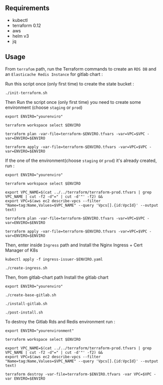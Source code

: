 ## Requirements

* kubectl
* terraform 0.12
* aws
* helm v3
* jq

## Usage

From `terrafom` path, run the Terraform commands to create an `RDS DB` and an `Elasticache Redis Instance` for gitlab chart : 

Run this script once (only first time) to create the state bucket :

    ./init-terraform.sh 
 

Then Run the script once (only first time) you need to create some environment (choose `staging` or `prod`) 

    export ENVIRO="yourenviro"
    
    terraform workspace select $ENVIRO

    terraform plan -var-file=terraform-$ENVIRO.tfvars -var=VPC=$VPC -var=ENVIRO=$ENVIRO

    terraform apply -var-file=terraform-$ENVIRO.tfvars -var=VPC=$VPC -var=ENVIRO=$ENVIRO


If the one of the environment(choose `staging` or `prod`) it's already created, run :

    export ENVIRO="yourenviro" 

    terraform workspace select $ENVIRO

    export VPC_NAME=$(cat ../../terraform/terraform-prod.tfvars | grep VPC_NAME | cut -f2 -d"=" | cut -d'"' -f2) &&
    export VPC=$(aws ec2 describe-vpcs --filter "Name=tag:Name,Values=$VPC_NAME" --query 'Vpcs[].{id:VpcId}' --output text)

    terraform plan -var-file=terraform-$ENVIRO.tfvars -var=VPC=$VPC -var=ENVIRO=$ENVIRO

    terraform apply -var-file=terraform-$ENVIRO.tfvars -var=VPC=$VPC -var=ENVIRO=$ENVIRO


Then, enter inside `Ingress` path and Install the Nginx Ingress + Cert Manager of K8s 

    kubectl apply -f ingress-issuer-$ENVIRO.yaml

    ./create-ingress.sh


Then, from gitlab-chart path Install the gitlab chart

    export ENVIRO="yourenviro" 

    ./create-base-gitlab.sh

    ./install-gitlab.sh

    ./post-install.sh


To destroy the Gitlab Rds and Redis environment run :

    export ENVIRO="yourenvironment"

    terraform workspace select $ENVIRO

    export VPC_NAME=$(cat ../../terraform/terraform-prod.tfvars | grep VPC_NAME | cut -f2 -d"=" | cut -d'"' -f2) &&
    export VPC=$(aws ec2 describe-vpcs --filter "Name=tag:Name,Values=$VPC_NAME" --query 'Vpcs[].{id:VpcId}' --output text)

    terraform destroy -var-file=terraform-$ENVIRO.tfvars -var VPC=$VPC -var ENVIRO=$ENVIRO






    


    






